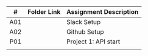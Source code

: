 |   #   | Folder Link | Assignment Description |
| :---: | ----------- | ---------------------- |
|  A01  |             |  Slack Setup           |
|  A02  |             |  Github Setup          |
|  P01  |             |  Project 1: API start  |
|       |             |                        |
